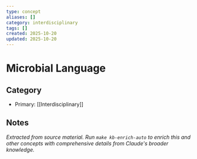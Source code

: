 ```yaml
---
type: concept
aliases: []
category: interdisciplinary
tags: []
created: 2025-10-20
updated: 2025-10-20
---
```


# Microbial Language

## Category

- Primary: [[Interdisciplinary]]

## Notes

*Extracted from source material. Run `make kb-enrich-auto` to enrich this and other concepts with comprehensive details from Claude's broader knowledge.*
